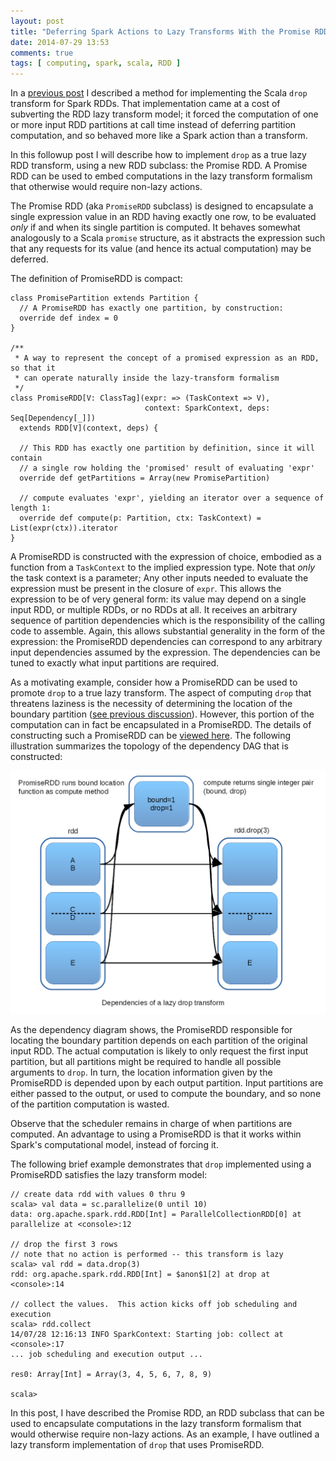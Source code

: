 ```yaml
---
layout: post
title: "Deferring Spark Actions to Lazy Transforms With the Promise RDD"
date: 2014-07-29 13:53
comments: true
tags: [ computing, spark, scala, RDD ]
---
```

In a [previous post](http://erikerlandson.github.io/blog/2014/07/27/some-implications-of-supporting-the-scala-drop-method-for-spark-rdds/) I described a method for implementing the Scala `drop` transform for Spark RDDs.  That implementation came at a cost of subverting the RDD lazy transform model; it forced the computation of one or more input RDD partitions at call time instead of deferring partition computation, and so behaved more like a Spark action than a transform.

In this followup post I will describe how to implement `drop` as a true lazy RDD transform, using a new RDD subclass: the Promise RDD.  A Promise RDD can be used to embed computations in the lazy transform formalism that otherwise would require non-lazy actions.

The Promise RDD (aka `PromiseRDD` subclass) is designed to encapsulate a single expression value in an RDD having exactly one row, to be evaluated *only* if and when its single partition is computed. It behaves somewhat analogously to a Scala `promise` structure, as it abstracts the expression such that any requests for its value (and hence its actual computation) may be deferred.

The definition of PromiseRDD is compact:

    class PromisePartition extends Partition {
      // A PromiseRDD has exactly one partition, by construction:
      override def index = 0
    }

    /**
     * A way to represent the concept of a promised expression as an RDD, so that it
     * can operate naturally inside the lazy-transform formalism
     */
    class PromiseRDD[V: ClassTag](expr: => (TaskContext => V),
                                  context: SparkContext, deps: Seq[Dependency[_]])
      extends RDD[V](context, deps) {

      // This RDD has exactly one partition by definition, since it will contain
      // a single row holding the 'promised' result of evaluating 'expr' 
      override def getPartitions = Array(new PromisePartition)

      // compute evaluates 'expr', yielding an iterator over a sequence of length 1:
      override def compute(p: Partition, ctx: TaskContext) = List(expr(ctx)).iterator
    }

A PromiseRDD is constructed with the expression of choice, embodied as a function from a `TaskContext` to the implied expression type.   Note that *only* the task context is a parameter;  Any other inputs needed to evaluate the expression must be present in the closure of `expr`.  This allows the expression to be of very general form: its value may depend on a single input RDD, or multiple RDDs, or no RDDs at all.  It receives an arbitrary sequence of partition dependencies which is the responsibility of the calling code to assemble.  Again, this allows substantial generality in the form of the expression: the PromiseRDD dependencies can correspond to any arbitrary input dependencies assumed by the expression.  The dependencies can be tuned to exactly what input partitions are required.

As a motivating example, consider how a PromiseRDD can be used to promote `drop` to a true lazy transform.  The aspect of computing `drop` that threatens laziness is the necessity of determining the location of the boundary partition ([see previous discussion](http://erikerlandson.github.io/blog/2014/07/27/some-implications-of-supporting-the-scala-drop-method-for-spark-rdds/)).  However, this portion of the computation can in fact be encapsulated in a PromiseRDD.  The details of constructing such a PromiseRDD can be [viewed here](https://github.com/erikerlandson/spark/blob/promise_rdd_blog/core/src/main/scala/org/apache/spark/rdd/DropRDDFunctions.scala#L46).  The following illustration summarizes the topology of the dependency DAG that is constructed:

![image](/assets/images/rdd_drop/rdd_drop_promise.png)


As the dependency diagram shows, the PromiseRDD responsible for locating the boundary partition depends on each partition of the original input RDD.  The actual computation is likely to only request the first input partition, but all partitions might be required to handle all possible arguments to `drop`.   In turn, the location information given by the PromiseRDD is depended upon by each output partition.  Input partitions are either passed to the output, or used to compute the boundary, and so none of the partition computation is wasted.

Observe that the scheduler remains in charge of when partitions are computed.  An advantage to using a PromiseRDD is that it works within Spark's computational model, instead of forcing it.

The following brief example demonstrates that `drop` implemented using a PromiseRDD satisfies the lazy transform model:

    // create data rdd with values 0 thru 9
    scala> val data = sc.parallelize(0 until 10)
    data: org.apache.spark.rdd.RDD[Int] = ParallelCollectionRDD[0] at parallelize at <console>:12

    // drop the first 3 rows
    // note that no action is performed -- this transform is lazy
    scala> val rdd = data.drop(3)
    rdd: org.apache.spark.rdd.RDD[Int] = $anon$1[2] at drop at <console>:14

    // collect the values.  This action kicks off job scheduling and execution
    scala> rdd.collect
    14/07/28 12:16:13 INFO SparkContext: Starting job: collect at <console>:17
    ... job scheduling and execution output ...

    res0: Array[Int] = Array(3, 4, 5, 6, 7, 8, 9)

    scala>


In this post, I have described the Promise RDD, an RDD subclass that can be used to encapsulate computations in the lazy transform formalism that would otherwise require non-lazy actions.  As an example, I have outlined a lazy transform implementation of `drop` that uses PromiseRDD.
